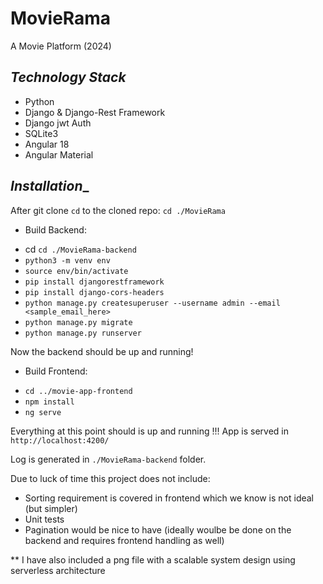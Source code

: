 # MovieRama
A Movie Platform (2024)

## _Technology Stack_ 

* Python
* Django & Django-Rest Framework  
* Django jwt Auth
* SQLite3
* Angular 18
* Angular Material

## _Installation__
After git clone `cd` to the cloned repo: `cd ./MovieRama`

* Build Backend:
- cd `cd ./MovieRama-backend`
- `python3 -m venv env`
- `source env/bin/activate`
- `pip install djangorestframework`
- `pip install django-cors-headers`
- `python manage.py createsuperuser --username admin --email <sample_email_here>`
- `python manage.py migrate`
- `python manage.py runserver`

Now the backend should be up and running!

* Build Frontend:
- `cd ../movie-app-frontend`
- `npm install`
- `ng serve`

Everything at this point should is up and running !!!
App is served in `http://localhost:4200/`

Log is generated in `./MovieRama-backend` folder.


Due to luck of time this project does not include:
- Sorting requirement is covered in frontend which we know is not ideal (but simpler)
- Unit tests
- Pagination would be nice to have (ideally woulbe be done on the backend and requires frontend handling as well)


** I have also included a png file with a scalable system design using serverless architecture